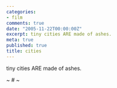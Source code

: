 ```yaml
---
categories:
- film
comments: true
date: "2005-11-22T00:00:00Z"
excerpt: tiny cities ARE made of ashes.
meta: true
published: true
title: cities
---
```


tiny cities ARE made of ashes.

~ # ~